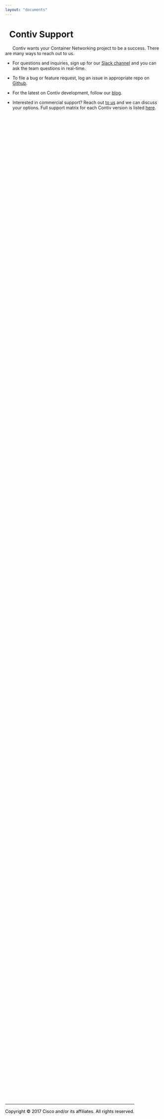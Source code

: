 ```yaml
---
layout: "documents"
---
```


# &nbsp;&nbsp;Contiv Support 

&nbsp;&nbsp;&nbsp;&nbsp;&nbsp;&nbsp;Contiv wants your Container Networking project to be a success. There are many ways to reach out to us.

- For questions and inquiries, sign up for our [Slack channel](https://contiv.herokuapp.com/) and you can ask the team questions in real-time.

- To file a bug or feature request, log an issue in appropriate repo on [Github](https://github.com/contiv). 

- For the latest on Contiv development, follow our [blog](http://blogs.cisco.com/tag/contiv).

- Interested in commercial support? Reach out [to us](mailto:contiv-support@cisco.com) and we can discuss your options. Full support matrix for each Contiv version is listed [here](/documents/support/supportmatrix/index.html).

<div class="row">
    <div class="col-md-10 col-md-offset-1" style="position:absolute; top:90%;">
        <hr>
            <p style="text-align: center"><font color="black">Copyright &copy; 2017 Cisco and/or its affiliates. All rights reserved.</font>
            </p>
    </div>
</div>
